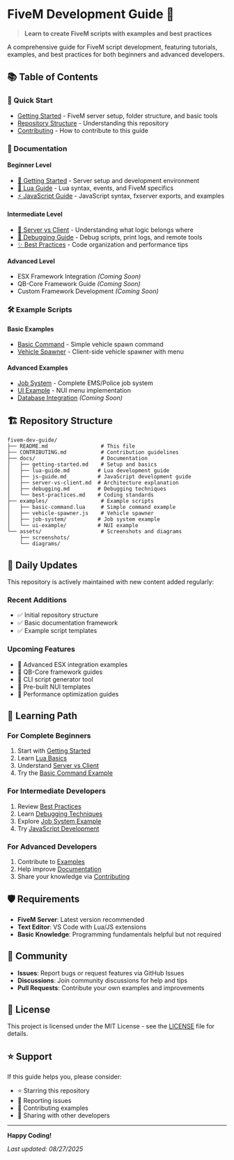 # FiveM Development Guide 🚗

> **Learn to create FiveM scripts with examples and best practices**

A comprehensive guide for FiveM script development, featuring tutorials, examples, and best practices for both beginners and advanced developers.

## 📚 Table of Contents

### 🎯 Quick Start
- [Getting Started](docs/getting-started.md) - FiveM server setup, folder structure, and basic tools
- [Repository Structure](#repository-structure) - Understanding this repository
- [Contributing](CONTRIBUTING.md) - How to contribute to this guide

### 📖 Documentation

#### Beginner Level
- [🔧 Getting Started](docs/getting-started.md) - Server setup and development environment
- [🌙 Lua Guide](docs/lua-guide.md) - Lua syntax, events, and FiveM specifics
- [⚡ JavaScript Guide](docs/js-guide.md) - JavaScript syntax, fxserver exports, and examples

#### Intermediate Level
- [🔄 Server vs Client](docs/server-vs-client.md) - Understanding what logic belongs where
- [🐛 Debugging Guide](docs/debugging.md) - Debug scripts, print logs, and remote tools
- [✨ Best Practices](docs/best-practices.md) - Code organization and performance tips

#### Advanced Level
- ESX Framework Integration *(Coming Soon)*
- QB-Core Framework Guide *(Coming Soon)*
- Custom Framework Development *(Coming Soon)*

### 🛠️ Example Scripts

#### Basic Examples
- [Basic Command](examples/basic-command.lua) - Simple vehicle spawn command
- [Vehicle Spawner](examples/vehicle-spawner.js) - Client-side vehicle spawner with menu

#### Advanced Examples
- [Job System](examples/job-system/) - Complete EMS/Police job system
- [UI Example](examples/ui-example/) - NUI menu implementation
- [Database Integration](examples/database/) *(Coming Soon)*

## 🏗️ Repository Structure

```
fivem-dev-guide/
├── README.md                 # This file
├── CONTRIBUTING.md           # Contribution guidelines
├── docs/                     # Documentation
│   ├── getting-started.md    # Setup and basics
│   ├── lua-guide.md         # Lua development guide
│   ├── js-guide.md          # JavaScript development guide
│   ├── server-vs-client.md  # Architecture explanation
│   ├── debugging.md         # Debugging techniques
│   └── best-practices.md    # Coding standards
├── examples/                 # Example scripts
│   ├── basic-command.lua     # Simple command example
│   ├── vehicle-spawner.js    # Vehicle spawner
│   ├── job-system/          # Job system example
│   └── ui-example/          # NUI example
└── assets/                   # Screenshots and diagrams
    ├── screenshots/
    └── diagrams/
```

## 🚀 Daily Updates

This repository is actively maintained with new content added regularly:

### Recent Additions
- ✅ Initial repository structure
- ✅ Basic documentation framework
- ✅ Example script templates

### Upcoming Features
- 🔄 Advanced ESX integration examples
- 🔄 QB-Core framework guides
- 🔄 CLI script generator tool
- 🔄 Pre-built NUI templates
- 🔄 Performance optimization guides

## 🎯 Learning Path

### For Complete Beginners
1. Start with [Getting Started](docs/getting-started.md)
2. Learn [Lua Basics](docs/lua-guide.md)
3. Understand [Server vs Client](docs/server-vs-client.md)
4. Try the [Basic Command Example](examples/basic-command.lua)

### For Intermediate Developers
1. Review [Best Practices](docs/best-practices.md)
2. Learn [Debugging Techniques](docs/debugging.md)
3. Explore [Job System Example](examples/job-system/)
4. Try [JavaScript Development](docs/js-guide.md)

### For Advanced Developers
1. Contribute to [Examples](examples/)
2. Help improve [Documentation](docs/)
3. Share your knowledge via [Contributing](CONTRIBUTING.md)

## 🛡️ Requirements

- **FiveM Server**: Latest version recommended
- **Text Editor**: VS Code with Lua/JS extensions
- **Basic Knowledge**: Programming fundamentals helpful but not required

## 🤝 Community

- **Issues**: Report bugs or request features via GitHub Issues
- **Discussions**: Join community discussions for help and tips
- **Pull Requests**: Contribute your own examples and improvements

## 📄 License

This project is licensed under the MIT License - see the [LICENSE](LICENSE) file for details.

## ⭐ Support

If this guide helps you, please consider:
- ⭐ Starring this repository
- 🐛 Reporting issues
- 🤝 Contributing examples
- 📢 Sharing with other developers

---

**Happy Coding!**


*Last updated: 08/27/2025*
